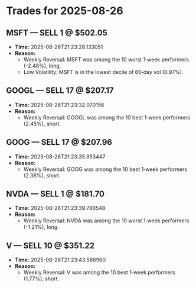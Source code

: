 # Trades for 2025-08-26

## MSFT — SELL 1 @ $502.05
- **Time:** 2025-08-26T21:23:28.133051
- **Reason:**
  - Weekly Reversal: MSFT was among the 10 worst 1‑week performers (-2.48%), long.
  - Low Volatility: MSFT is in the lowest decile of 60‑day vol (0.97%).

## GOOGL — SELL 17 @ $207.17
- **Time:** 2025-08-26T21:23:32.070156
- **Reason:**
  - Weekly Reversal: GOOGL was among the 10 best 1‑week performers (2.45%), short.

## GOOG — SELL 17 @ $207.96
- **Time:** 2025-08-26T21:23:35.953447
- **Reason:**
  - Weekly Reversal: GOOG was among the 10 best 1‑week performers (2.38%), short.

## NVDA — SELL 1 @ $181.70
- **Time:** 2025-08-26T21:23:39.786548
- **Reason:**
  - Weekly Reversal: NVDA was among the 10 worst 1‑week performers (-1.21%), long.

## V — SELL 10 @ $351.22
- **Time:** 2025-08-26T21:23:43.586960
- **Reason:**
  - Weekly Reversal: V was among the 10 best 1‑week performers (1.77%), short.

